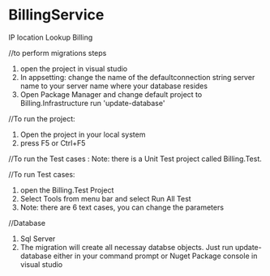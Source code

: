 # BillingService
IP location Lookup Billing

//to perform migrations steps
1. open the project in visual studio
1. In appsetting: change the name of the defaultconnection string server name to your server name   where your database resides
3. Open Package Manager and change default project to Billing.Infrastructure run 'update-database'


//To run the project:
1. Open the project in your local system
2. press F5 or Ctrl+F5


//To run the Test cases : Note: there is a Unit Test project called Billing.Test.

//To run Test cases: 
1. open the Billing.Test Project
2. Select Tools from menu bar and select Run All Test
3. Note: there are 6 text cases, you can change the parameters

//Database 
1. Sql Server
2. The migration will create all necessay databse objects. Just run update-database either in your command prompt or Nuget Package console in visual studio